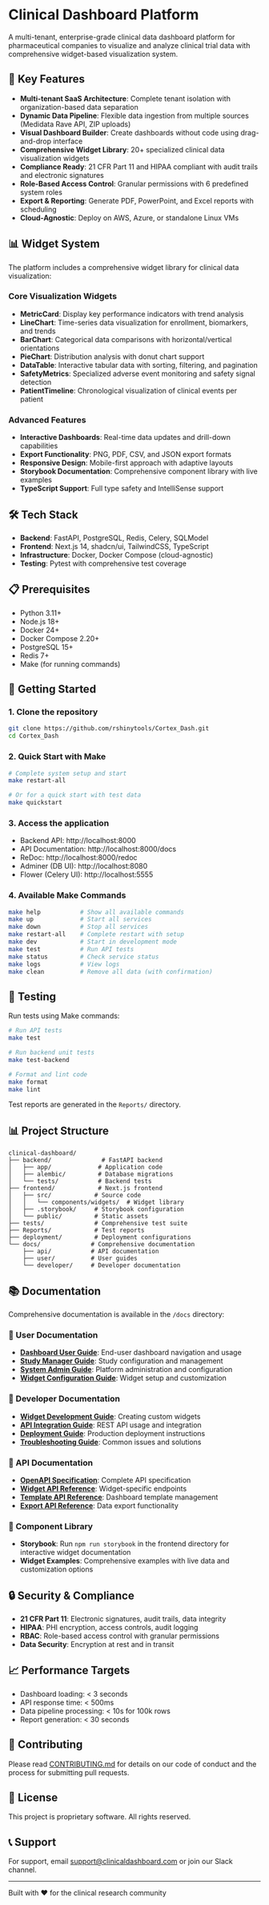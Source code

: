 # Clinical Dashboard Platform

A multi-tenant, enterprise-grade clinical data dashboard platform for pharmaceutical companies to visualize and analyze clinical trial data with comprehensive widget-based visualization system.

## 🚀 Key Features

- **Multi-tenant SaaS Architecture**: Complete tenant isolation with organization-based data separation
- **Dynamic Data Pipeline**: Flexible data ingestion from multiple sources (Medidata Rave API, ZIP uploads)
- **Visual Dashboard Builder**: Create dashboards without code using drag-and-drop interface
- **Comprehensive Widget Library**: 20+ specialized clinical data visualization widgets
- **Compliance Ready**: 21 CFR Part 11 and HIPAA compliant with audit trails and electronic signatures
- **Role-Based Access Control**: Granular permissions with 6 predefined system roles
- **Export & Reporting**: Generate PDF, PowerPoint, and Excel reports with scheduling
- **Cloud-Agnostic**: Deploy on AWS, Azure, or standalone Linux VMs

## 📊 Widget System

The platform includes a comprehensive widget library for clinical data visualization:

### Core Visualization Widgets
- **MetricCard**: Display key performance indicators with trend analysis
- **LineChart**: Time-series data visualization for enrollment, biomarkers, and trends
- **BarChart**: Categorical data comparisons with horizontal/vertical orientations
- **PieChart**: Distribution analysis with donut chart support
- **DataTable**: Interactive tabular data with sorting, filtering, and pagination
- **SafetyMetrics**: Specialized adverse event monitoring and safety signal detection
- **PatientTimeline**: Chronological visualization of clinical events per patient

### Advanced Features
- **Interactive Dashboards**: Real-time data updates and drill-down capabilities
- **Export Functionality**: PNG, PDF, CSV, and JSON export formats
- **Responsive Design**: Mobile-first approach with adaptive layouts
- **Storybook Documentation**: Comprehensive component library with live examples
- **TypeScript Support**: Full type safety and IntelliSense support

## 🛠️ Tech Stack

- **Backend**: FastAPI, PostgreSQL, Redis, Celery, SQLModel
- **Frontend**: Next.js 14, shadcn/ui, TailwindCSS, TypeScript
- **Infrastructure**: Docker, Docker Compose (cloud-agnostic)
- **Testing**: Pytest with comprehensive test coverage

## 📋 Prerequisites

- Python 3.11+
- Node.js 18+
- Docker 24+
- Docker Compose 2.20+
- PostgreSQL 15+
- Redis 7+
- Make (for running commands)

## 🚦 Getting Started

### 1. Clone the repository

```bash
git clone https://github.com/rshinytools/Cortex_Dash.git
cd Cortex_Dash
```

### 2. Quick Start with Make

```bash
# Complete system setup and start
make restart-all

# Or for a quick start with test data
make quickstart
```

### 3. Access the application

- Backend API: http://localhost:8000
- API Documentation: http://localhost:8000/docs
- ReDoc: http://localhost:8000/redoc
- Adminer (DB UI): http://localhost:8080
- Flower (Celery UI): http://localhost:5555

### 4. Available Make Commands

```bash
make help           # Show all available commands
make up             # Start all services
make down           # Stop all services
make restart-all    # Complete restart with setup
make dev            # Start in development mode
make test           # Run API tests
make status         # Check service status
make logs           # View logs
make clean          # Remove all data (with confirmation)
```

## 🧪 Testing

Run tests using Make commands:

```bash
# Run API tests
make test

# Run backend unit tests
make test-backend

# Format and lint code
make format
make lint
```

Test reports are generated in the `Reports/` directory.

## 📊 Project Structure

```
clinical-dashboard/
├── backend/              # FastAPI backend
│   ├── app/             # Application code
│   ├── alembic/         # Database migrations
│   └── tests/           # Backend tests
├── frontend/            # Next.js frontend
│   ├── src/            # Source code
│   │   └── components/widgets/  # Widget library
│   ├── .storybook/     # Storybook configuration
│   └── public/         # Static assets
├── tests/              # Comprehensive test suite
├── Reports/            # Test reports
├── deployment/         # Deployment configurations
└── docs/              # Comprehensive documentation
    ├── api/           # API documentation
    ├── user/          # User guides
    └── developer/     # Developer documentation
```

## 📚 Documentation

Comprehensive documentation is available in the `/docs` directory:

### 📖 User Documentation
- **[Dashboard User Guide](docs/user/dashboard-user-guide.md)**: End-user dashboard navigation and usage
- **[Study Manager Guide](docs/user/study-manager-guide.md)**: Study configuration and management
- **[System Admin Guide](docs/user/system-admin-guide.md)**: Platform administration and configuration
- **[Widget Configuration Guide](docs/user/widget-configuration-guide.md)**: Widget setup and customization

### 🔧 Developer Documentation
- **[Widget Development Guide](docs/developer/widget-development-guide.md)**: Creating custom widgets
- **[API Integration Guide](docs/developer/api-integration-guide.md)**: REST API usage and integration
- **[Deployment Guide](docs/developer/deployment-guide.md)**: Production deployment instructions
- **[Troubleshooting Guide](docs/developer/troubleshooting-guide.md)**: Common issues and solutions

### 🔌 API Documentation
- **[OpenAPI Specification](docs/api/openapi.yaml)**: Complete API specification
- **[Widget API Reference](docs/api/widget-api.md)**: Widget-specific endpoints
- **[Template API Reference](docs/api/template-api.md)**: Dashboard template management
- **[Export API Reference](docs/api/export-api.md)**: Data export functionality

### 📱 Component Library
- **Storybook**: Run `npm run storybook` in the frontend directory for interactive widget documentation
- **Widget Examples**: Comprehensive examples with live data and customization options

## 🔒 Security & Compliance

- **21 CFR Part 11**: Electronic signatures, audit trails, data integrity
- **HIPAA**: PHI encryption, access controls, audit logging
- **RBAC**: Role-based access control with granular permissions
- **Data Security**: Encryption at rest and in transit

## 📈 Performance Targets

- Dashboard loading: < 3 seconds
- API response time: < 500ms
- Data pipeline processing: < 10s for 100k rows
- Report generation: < 30 seconds

## 🤝 Contributing

Please read [CONTRIBUTING.md](CONTRIBUTING.md) for details on our code of conduct and the process for submitting pull requests.

## 📄 License

This project is proprietary software. All rights reserved.

## 📞 Support

For support, email support@clinicaldashboard.com or join our Slack channel.

---

Built with ❤️ for the clinical research community